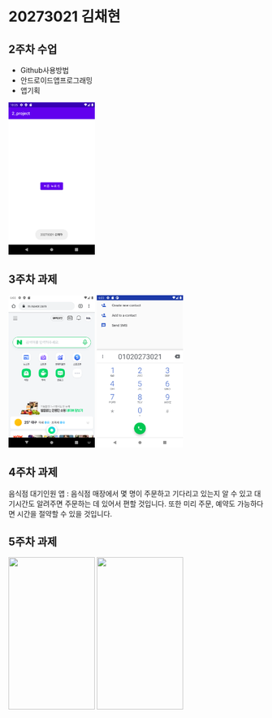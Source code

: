 # 20273021 김채현

## 2주차  수업
  - Github사용방법
  - 안드로이드앱프로그래밍
  - 앱기획

<img width="170" height="300" src="./png/2주차 과제 스크린샷.png"></img>

## 3주차 과제
<img width="170" height="300" src="./png/3주차 과제 스크린샷 네이버.png"></img>
<img width="170" height="300" src="./png/3주차 과제 스크린샷 전화번호.png"></img>

## 4주차 과제
음식점 대기인원 앱
: 음식점 매장에서 몇 명이 주문하고 기다리고 있는지 알 수 있고 대기시간도 알려주면 주문하는 데 있어서 편할 것입니다.
또한 미리 주문, 예약도 가능하다면 시간을 절약할 수 있을 것입니다.

## 5주차 과제
<img width="170" height="300" src="./png/5주차과제_1.png"></img>
<img width="170" height="300" src="./png/5주차과제_2.png"></img>
